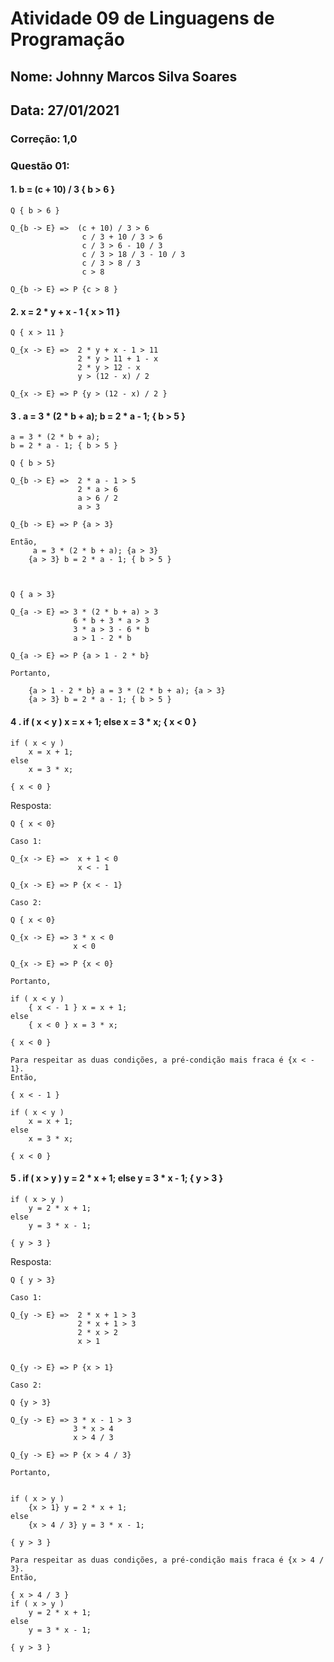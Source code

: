 # Atividade 09 de Linguagens de Programação
## Nome: Johnny Marcos Silva Soares
## Data: 27/01/2021
### Correção: 1,0


### Questão 01:

#### 1. b = (c + 10) / 3  { b > 6 }

```
Q { b > 6 }

Q_{b -> E} =>  (c + 10) / 3 > 6
                c / 3 + 10 / 3 > 6
                c / 3 > 6 - 10 / 3
                c / 3 > 18 / 3 - 10 / 3
                c / 3 > 8 / 3
                c > 8

Q_{b -> E} => P {c > 8 }
```


#### 2. x = 2 * y + x - 1 { x > 11 }

```
Q { x > 11 }

Q_{x -> E} =>  2 * y + x - 1 > 11
               2 * y > 11 + 1 - x
               2 * y > 12 - x
               y > (12 - x) / 2

Q_{x -> E} => P {y > (12 - x) / 2 }
```

#### 3 . a = 3 * (2 * b + a); b = 2 * a - 1; { b > 5 }

```
a = 3 * (2 * b + a);    
b = 2 * a - 1; { b > 5 }
```      



```
Q { b > 5}

Q_{b -> E} =>  2 * a - 1 > 5
               2 * a > 6
               a > 6 / 2
               a > 3
               
Q_{b -> E} => P {a > 3}

Então,
     a = 3 * (2 * b + a); {a > 3} 
    {a > 3} b = 2 * a - 1; { b > 5 }



Q { a > 3}

Q_{a -> E} => 3 * (2 * b + a) > 3
              6 * b + 3 * a > 3
              3 * a > 3 - 6 * b
              a > 1 - 2 * b

Q_{a -> E} => P {a > 1 - 2 * b}

```
```
Portanto,

    {a > 1 - 2 * b} a = 3 * (2 * b + a); {a > 3} 
    {a > 3} b = 2 * a - 1; { b > 5 }

```


#### 4 . if ( x < y ) x = x + 1; else x = 3 * x; { x < 0 }

```
if ( x < y )
    x = x + 1;
else
    x = 3 * x;

{ x < 0 }
```      

Resposta:

```
Q { x < 0}

Caso 1:

Q_{x -> E} =>  x + 1 < 0
               x < - 1

Q_{x -> E} => P {x < - 1}

Caso 2:

Q { x < 0}

Q_{x -> E} => 3 * x < 0
              x < 0   

Q_{x -> E} => P {x < 0}

Portanto,

if ( x < y )
    { x < - 1 } x = x + 1;
else
    { x < 0 } x = 3 * x;

{ x < 0 }
```

```
Para respeitar as duas condições, a pré-condição mais fraca é {x < - 1}.
Então,

{ x < - 1 }

if ( x < y )
    x = x + 1;
else
    x = 3 * x;

{ x < 0 }
```



#### 5 . if ( x > y ) y = 2 * x + 1; else y = 3 * x - 1; { y > 3 }

```
if ( x > y )
    y = 2 * x + 1;
else
    y = 3 * x - 1;

{ y > 3 }
```      

Resposta:

```
Q { y > 3}

Caso 1:

Q_{y -> E} =>  2 * x + 1 > 3
               2 * x + 1 > 3
               2 * x > 2
               x > 1
               

Q_{y -> E} => P {x > 1}

Caso 2:

Q {y > 3}

Q_{y -> E} => 3 * x - 1 > 3
              3 * x > 4
              x > 4 / 3

Q_{y -> E} => P {x > 4 / 3}

Portanto,


if ( x > y )
    {x > 1} y = 2 * x + 1;
else
    {x > 4 / 3} y = 3 * x - 1;

{ y > 3 }
```

```
Para respeitar as duas condições, a pré-condição mais fraca é {x > 4 / 3}.
Então,

{ x > 4 / 3 }
if ( x > y )
    y = 2 * x + 1;
else
    y = 3 * x - 1;

{ y > 3 }
```



